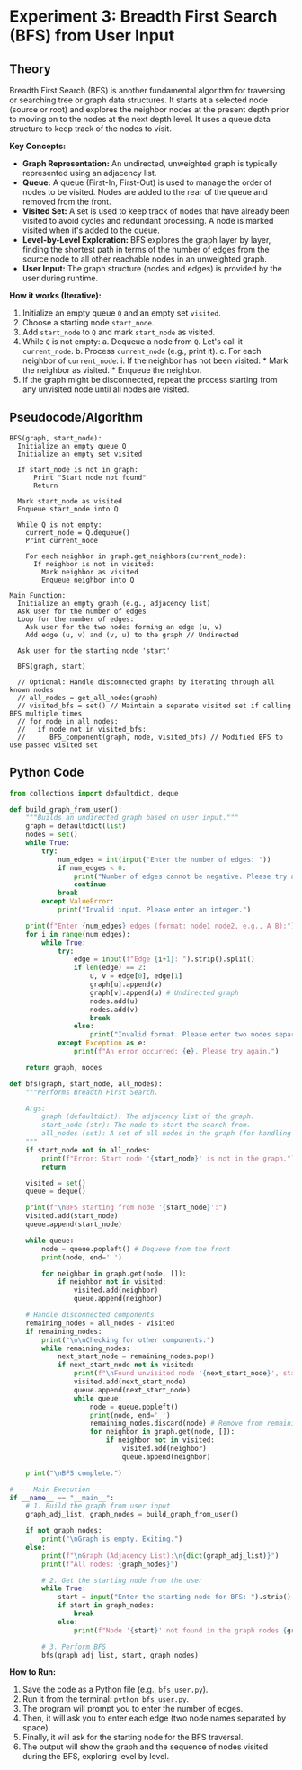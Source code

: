 # Experiment 3: Breadth First Search (BFS) from User Input

## Theory

Breadth First Search (BFS) is another fundamental algorithm for traversing or searching tree or graph data structures. It starts at a selected node (source or root) and explores the neighbor nodes at the present depth prior to moving on to the nodes at the next depth level. It uses a queue data structure to keep track of the nodes to visit.

**Key Concepts:**

*   **Graph Representation:** An undirected, unweighted graph is typically represented using an adjacency list.
*   **Queue:** A queue (First-In, First-Out) is used to manage the order of nodes to be visited. Nodes are added to the rear of the queue and removed from the front.
*   **Visited Set:** A set is used to keep track of nodes that have already been visited to avoid cycles and redundant processing. A node is marked visited when it's added to the queue.
*   **Level-by-Level Exploration:** BFS explores the graph layer by layer, finding the shortest path in terms of the number of edges from the source node to all other reachable nodes in an unweighted graph.
*   **User Input:** The graph structure (nodes and edges) is provided by the user during runtime.

**How it works (Iterative):**

1.  Initialize an empty queue `Q` and an empty set `visited`.
2.  Choose a starting node `start_node`.
3.  Add `start_node` to `Q` and mark `start_node` as visited.
4.  While `Q` is not empty:
    a.  Dequeue a node from `Q`. Let's call it `current_node`.
    b.  Process `current_node` (e.g., print it).
    c.  For each neighbor of `current_node`:
        i.  If the neighbor has not been visited:
            *   Mark the neighbor as visited.
            *   Enqueue the neighbor.
5.  If the graph might be disconnected, repeat the process starting from any unvisited node until all nodes are visited.

## Pseudocode/Algorithm

```
BFS(graph, start_node):
  Initialize an empty queue Q
  Initialize an empty set visited

  If start_node is not in graph:
      Print "Start node not found"
      Return

  Mark start_node as visited
  Enqueue start_node into Q

  While Q is not empty:
    current_node = Q.dequeue()
    Print current_node

    For each neighbor in graph.get_neighbors(current_node):
      If neighbor is not in visited:
        Mark neighbor as visited
        Enqueue neighbor into Q

Main Function:
  Initialize an empty graph (e.g., adjacency list)
  Ask user for the number of edges
  Loop for the number of edges:
    Ask user for the two nodes forming an edge (u, v)
    Add edge (u, v) and (v, u) to the graph // Undirected

  Ask user for the starting node 'start'

  BFS(graph, start)

  // Optional: Handle disconnected graphs by iterating through all known nodes
  // all_nodes = get_all_nodes(graph)
  // visited_bfs = set() // Maintain a separate visited set if calling BFS multiple times
  // for node in all_nodes:
  //   if node not in visited_bfs:
  //      BFS_component(graph, node, visited_bfs) // Modified BFS to use passed visited set
```

## Python Code

```python
from collections import defaultdict, deque

def build_graph_from_user():
    """Builds an undirected graph based on user input."""
    graph = defaultdict(list)
    nodes = set()
    while True:
        try:
            num_edges = int(input("Enter the number of edges: "))
            if num_edges < 0:
                print("Number of edges cannot be negative. Please try again.")
                continue
            break
        except ValueError:
            print("Invalid input. Please enter an integer.")

    print(f"Enter {num_edges} edges (format: node1 node2, e.g., A B):")
    for i in range(num_edges):
        while True:
            try:
                edge = input(f"Edge {i+1}: ").strip().split()
                if len(edge) == 2:
                    u, v = edge[0], edge[1]
                    graph[u].append(v)
                    graph[v].append(u) # Undirected graph
                    nodes.add(u)
                    nodes.add(v)
                    break
                else:
                    print("Invalid format. Please enter two nodes separated by space.")
            except Exception as e:
                print(f"An error occurred: {e}. Please try again.")

    return graph, nodes

def bfs(graph, start_node, all_nodes):
    """Performs Breadth First Search.

    Args:
        graph (defaultdict): The adjacency list of the graph.
        start_node (str): The node to start the search from.
        all_nodes (set): A set of all nodes in the graph (for handling disconnected parts).
    """
    if start_node not in all_nodes:
        print(f"Error: Start node '{start_node}' is not in the graph.")
        return

    visited = set()
    queue = deque()

    print(f"\nBFS starting from node '{start_node}':")
    visited.add(start_node)
    queue.append(start_node)

    while queue:
        node = queue.popleft() # Dequeue from the front
        print(node, end=' ')

        for neighbor in graph.get(node, []):
            if neighbor not in visited:
                visited.add(neighbor)
                queue.append(neighbor)

    # Handle disconnected components
    remaining_nodes = all_nodes - visited
    if remaining_nodes:
        print("\n\nChecking for other components:")
        while remaining_nodes:
            next_start_node = remaining_nodes.pop()
            if next_start_node not in visited:
                print(f"\nFound unvisited node '{next_start_node}', starting BFS for its component:")
                visited.add(next_start_node)
                queue.append(next_start_node)
                while queue:
                    node = queue.popleft()
                    print(node, end=' ')
                    remaining_nodes.discard(node) # Remove from remaining as it's processed
                    for neighbor in graph.get(node, []):
                        if neighbor not in visited:
                            visited.add(neighbor)
                            queue.append(neighbor)

    print("\nBFS complete.")

# --- Main Execution ---
if __name__ == "__main__":
    # 1. Build the graph from user input
    graph_adj_list, graph_nodes = build_graph_from_user()

    if not graph_nodes:
        print("\nGraph is empty. Exiting.")
    else:
        print(f"\nGraph (Adjacency List):\n{dict(graph_adj_list)}")
        print(f"All nodes: {graph_nodes}")

        # 2. Get the starting node from the user
        while True:
            start = input("Enter the starting node for BFS: ").strip()
            if start in graph_nodes:
                break
            else:
                print(f"Node '{start}' not found in the graph nodes {graph_nodes}. Please try again.")

        # 3. Perform BFS
        bfs(graph_adj_list, start, graph_nodes)

```

**How to Run:**

1.  Save the code as a Python file (e.g., `bfs_user.py`).
2.  Run it from the terminal: `python bfs_user.py`.
3.  The program will prompt you to enter the number of edges.
4.  Then, it will ask you to enter each edge (two node names separated by space).
5.  Finally, it will ask for the starting node for the BFS traversal.
6.  The output will show the graph and the sequence of nodes visited during the BFS, exploring level by level.